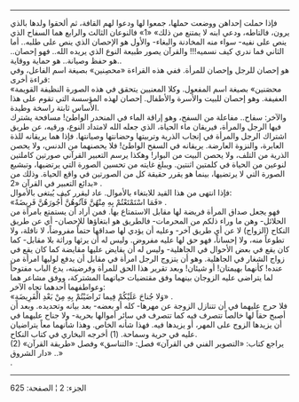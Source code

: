 ------------------------------------------------------------------------

فإذا حملت إحداهن ووضعت حملها، جمعوا لها ودعوا لهم القافة، ثم ألحقوا
ولدها بالذي يرون، فالتاطه، ودعي ابنه لا يمتنع من ذلك» «1» فالنوعان
الثالث والرابع هما السفاح الذي ينص على نفيه- سواء منه المخادنة والبغاء-
والأول هو الإحصان الذي ينص على طلبه.. أما الثاني فما ندري كيف نسميه!!!
والقرآن يصور طبيعة النوع الذي يريده الله.. فهو إحصان.. هو حفظ وصيانة..
هو حماية ووقاية..  
هو إحصان للرجل وإحصان للمرأة. ففي هذه القراءة «محصِنين» بصيغة اسم الفاعل،
وفي قراءة أخرى:  
«محصَنين» بصيغة اسم المفعول. وكلا المعنيين يتحقق في هذه الصورة النظيفة
القويمة العفيفة. وهو إحصان للبيت والأسرة والأطفال. إحصان لهذه المؤسسة
التي تقوم على هذا الأساس ثابتة راسخة وطيدة.  
والآخر: سفاح.. مفاعلة من السفح، وهو إراقة الماء في المنحدر الواطئ!
مسافحة يشترك فيها الرجل والمرأة، فيريقان ماء الحياة، الذي جعله الله
لامتداد النوع، ورقيه، عن طريق اشتراك الرجل والمرأة في إنجاب الذرية
وتربيتها وحضانتها وصيانتها. فإذا هما يريقانه للذة العابرة، والنزوة
العارضة. يريقانه في السفح الواطئ! فلا يحصنهما من الدنس، ولا يحصن الذرية
من التلف، ولا يحصن البيت من البوار! وهكذا يرسم التعبير القرآني صورتين
كاملتين لنوعين من الحياة في كلمتين اثنتين. ويبلغ غايته من تحسين الصورة
التي يرتضيها، وتبشيع الصورة التي لا يرتضيها، بينما هو يقرر حقيقة كل من
الصورتين في واقع الحياة. وذلك من بدائع التعبير في القرآن «2» .  
فإذا انتهى من هذا القيد للابتغاء بالأموال. عاد ليقرر كيف يُبتغى
بالأموال:  
«فَمَا اسْتَمْتَعْتُمْ بِهِ مِنْهُنَّ فَآتُوهُنَّ أُجُورَهُنَّ فَرِيضَةً» .  
فهو يجعل صداق المرأة فريضة لها مقابل الاستمتاع بها. فمن أراد أن يستمتع
بامرأة من الحلائل- وهن ما وراء ذلكم من المحرمات- فالطريق هو ابتغاؤها
للإحصان- أي عن طريق النكاح (الزواج) لا عن أي طريق آخر- وعليه أن يؤدي لها
صداقها حتماً مفروضاً، لا نافلة، ولا تطوعاً منه، ولا إحساناً، فهو حق لها عليه
مفروض. وليس له أن يرثها وراثة بلا مقابل- كما كان يقع في بعض الأحوال في
الجاهلية- وليس له أن يقايض عليها مقايضة كما كان يقع في زواج الشغار في
الجاهلية. وهو أن يتزوج الرجل امرأة في مقابل أن يدفع لوليها امرأة من
عنده! كأنهما بهيمتان! أو شيئان! وبعد تقرير هذا الحق للمرأة وفرضيته، يدع
الباب مفتوحاً لما يتراضى عليه الزوجان بينهما وفق مقتضيات حياتهما
المشتركة، ووفق مشاعر هما وعواطفهما أحدهما تجاه الآخر:  
«وَلا جُناحَ عَلَيْكُمْ فِيما تَراضَيْتُمْ بِهِ مِنْ بَعْدِ الْفَرِيضَةِ» .  
فلا حرج عليهما في أن تتنازل الزوجة عن مهرها- كله أو بعضه- بعد بيانه
وتحديده. وبعد أن أصبح حقاً لها خالصاً تتصرف فيه كما تتصرف في سائر أموالها
بحرية- ولا جناح عليهما في أن يزيدها الزوج على المهر، أو يزيدها فيه. فهذا
شأنه الخاص. وهذا شأنهما معاً يتراضيان عليه في حرية وسماحة. (1) أخرجه
البخاري في كتاب النكاح.  
(2) يراجع كتاب: «التصوير الفني في القرآن» فصل: «التناسق» وفصل «طريقة
القرآن» .. «دار الشروق»  
.

------------------------------------------------------------------------

الجزء: 2 ¦ الصفحة: 625
